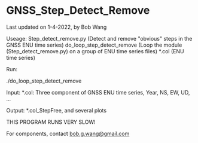 # GNSS_Step_Detect_Remove

Last updated on 1-4-2022, by Bob Wang

Useage:
Step_detect_remove.py (Detect and remove "obvious" steps in the GNSS ENU time series)
do_loop_step_detect_remove (Loop the module (Step_detect_remove.py) on a group of ENU time series files)
*.col (ENU time series)

Run: 
  
  ./do_loop_step_detect_remove

Input:
*.col: Three component of GNSS ENU time series, Year, NS, EW, UD, ...

Output: *.col_StepFree, and several plots

THIS PROGRAM RUNS VERY SLOW!

For components, contact bob.g.wang@gmail.com

